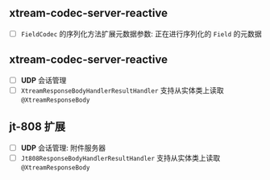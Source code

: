 ## xtream-codec-server-reactive

- [ ] `FieldCodec` 的序列化方法扩展元数据参数: 正在进行序列化的 `Field` 的元数据

## xtream-codec-server-reactive

- [ ] **UDP** 会话管理
- [ ] `XtreamResponseBodyHandlerResultHandler` 支持从实体类上读取 `@XtreamResponseBody`

## jt-808 扩展

- [ ] **UDP** 会话管理: 附件服务器
- [ ] `Jt808ResponseBodyHandlerResultHandler` 支持从实体类上读取 `@XtreamResponseBody`

